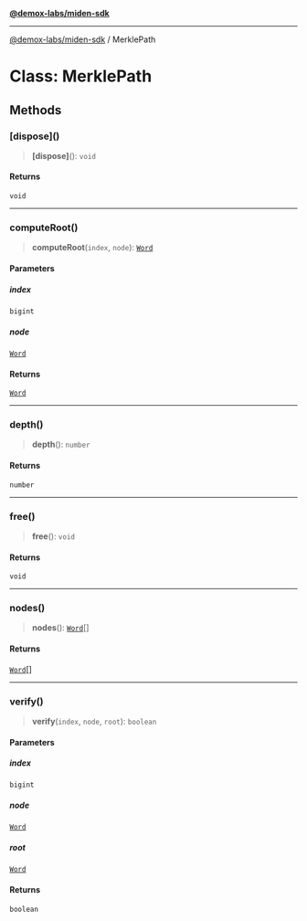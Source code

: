 [**@demox-labs/miden-sdk**](../README.md)

***

[@demox-labs/miden-sdk](../README.md) / MerklePath

# Class: MerklePath

## Methods

### \[dispose\]()

> **\[dispose\]**(): `void`

#### Returns

`void`

***

### computeRoot()

> **computeRoot**(`index`, `node`): [`Word`](Word.md)

#### Parameters

##### index

`bigint`

##### node

[`Word`](Word.md)

#### Returns

[`Word`](Word.md)

***

### depth()

> **depth**(): `number`

#### Returns

`number`

***

### free()

> **free**(): `void`

#### Returns

`void`

***

### nodes()

> **nodes**(): [`Word`](Word.md)[]

#### Returns

[`Word`](Word.md)[]

***

### verify()

> **verify**(`index`, `node`, `root`): `boolean`

#### Parameters

##### index

`bigint`

##### node

[`Word`](Word.md)

##### root

[`Word`](Word.md)

#### Returns

`boolean`
